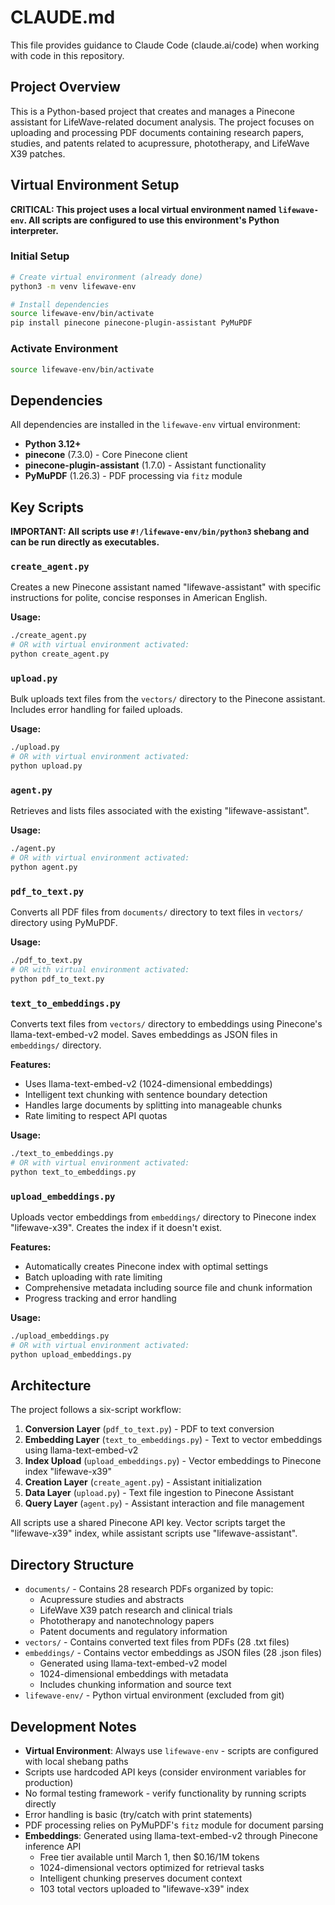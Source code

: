 # CLAUDE.md

This file provides guidance to Claude Code (claude.ai/code) when working with code in this repository.

## Project Overview

This is a Python-based project that creates and manages a Pinecone assistant for LifeWave-related document analysis. The project focuses on uploading and processing PDF documents containing research papers, studies, and patents related to acupressure, phototherapy, and LifeWave X39 patches.

## Virtual Environment Setup

**CRITICAL: This project uses a local virtual environment named `lifewave-env`. All scripts are configured to use this environment's Python interpreter.**

### Initial Setup
```bash
# Create virtual environment (already done)
python3 -m venv lifewave-env

# Install dependencies
source lifewave-env/bin/activate
pip install pinecone pinecone-plugin-assistant PyMuPDF
```

### Activate Environment
```bash
source lifewave-env/bin/activate
```

## Dependencies

All dependencies are installed in the `lifewave-env` virtual environment:
- **Python 3.12+** 
- **pinecone** (7.3.0) - Core Pinecone client
- **pinecone-plugin-assistant** (1.7.0) - Assistant functionality  
- **PyMuPDF** (1.26.3) - PDF processing via `fitz` module

## Key Scripts

**IMPORTANT: All scripts use `#!/lifewave-env/bin/python3` shebang and can be run directly as executables.**

### `create_agent.py`
Creates a new Pinecone assistant named "lifewave-assistant" with specific instructions for polite, concise responses in American English.

**Usage:**
```bash
./create_agent.py
# OR with virtual environment activated:
python create_agent.py
```

### `upload.py`
Bulk uploads text files from the `vectors/` directory to the Pinecone assistant. Includes error handling for failed uploads.

**Usage:**
```bash
./upload.py
# OR with virtual environment activated:
python upload.py
```

### `agent.py`
Retrieves and lists files associated with the existing "lifewave-assistant".

**Usage:**
```bash
./agent.py
# OR with virtual environment activated:
python agent.py
```

### `pdf_to_text.py`
Converts all PDF files from `documents/` directory to text files in `vectors/` directory using PyMuPDF.

**Usage:**
```bash
./pdf_to_text.py
# OR with virtual environment activated:
python pdf_to_text.py
```

### `text_to_embeddings.py`
Converts text files from `vectors/` directory to embeddings using Pinecone's llama-text-embed-v2 model. Saves embeddings as JSON files in `embeddings/` directory.

**Features:**
- Uses llama-text-embed-v2 (1024-dimensional embeddings)
- Intelligent text chunking with sentence boundary detection
- Handles large documents by splitting into manageable chunks
- Rate limiting to respect API quotas

**Usage:**
```bash
./text_to_embeddings.py
# OR with virtual environment activated:
python text_to_embeddings.py
```

### `upload_embeddings.py`
Uploads vector embeddings from `embeddings/` directory to Pinecone index "lifewave-x39". Creates the index if it doesn't exist.

**Features:**
- Automatically creates Pinecone index with optimal settings
- Batch uploading with rate limiting
- Comprehensive metadata including source file and chunk information
- Progress tracking and error handling

**Usage:**
```bash
./upload_embeddings.py
# OR with virtual environment activated:
python upload_embeddings.py
```

## Architecture

The project follows a six-script workflow:

1. **Conversion Layer** (`pdf_to_text.py`) - PDF to text conversion
2. **Embedding Layer** (`text_to_embeddings.py`) - Text to vector embeddings using llama-text-embed-v2
3. **Index Upload** (`upload_embeddings.py`) - Vector embeddings to Pinecone index "lifewave-x39"
4. **Creation Layer** (`create_agent.py`) - Assistant initialization
5. **Data Layer** (`upload.py`) - Text file ingestion to Pinecone Assistant
6. **Query Layer** (`agent.py`) - Assistant interaction and file management

All scripts use a shared Pinecone API key. Vector scripts target the "lifewave-x39" index, while assistant scripts use "lifewave-assistant".

## Directory Structure

- `documents/` - Contains 28 research PDFs organized by topic:
  - Acupressure studies and abstracts
  - LifeWave X39 patch research and clinical trials
  - Phototherapy and nanotechnology papers
  - Patent documents and regulatory information
- `vectors/` - Contains converted text files from PDFs (28 .txt files)
- `embeddings/` - Contains vector embeddings as JSON files (28 .json files)
  - Generated using llama-text-embed-v2 model
  - 1024-dimensional embeddings with metadata
  - Includes chunking information and source text
- `lifewave-env/` - Python virtual environment (excluded from git)

## Development Notes

- **Virtual Environment**: Always use `lifewave-env` - scripts are configured with local shebang paths
- Scripts use hardcoded API keys (consider environment variables for production)
- No formal testing framework - verify functionality by running scripts directly
- Error handling is basic (try/catch with print statements)
- PDF processing relies on PyMuPDF's `fitz` module for document parsing
- **Embeddings**: Generated using llama-text-embed-v2 through Pinecone inference API
  - Free tier available until March 1, then $0.16/1M tokens
  - 1024-dimensional vectors optimized for retrieval tasks
  - Intelligent chunking preserves document context
  - 103 total vectors uploaded to "lifewave-x39" index